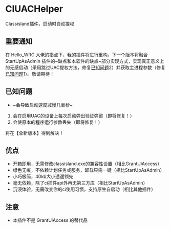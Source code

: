 # CIUACHelper
Classisland插件，启动时自动提权
## 重要通知
在 Hello_WRC 大佬的指点下，我的插件将进行重构。下一个版本将融合 StartUpAsAdmin 插件的~缺点和本软件的缺点~部分实现方式，实现真正意义上的无感启动（采用跳过UAC提权方法，修复[已知问题](#已知问题)2）并获取主进程参数（修复[已知问题](#已知问题)1）。敬请期待！


## 已知问题
- ~会导致启动速度减慢几毫秒~
1. 会在启用UAC的设备上每次启动弹出验证弹窗（即将修复！）
2. 会使原本的程序运行参数丢失（即将修复！）
  
将在【全新版本】得到解决！

## 优点
- 开箱即用，无需修改classisland.exe的兼容性设置（相比GrantUiAccess）
- 绿色无痕，不依赖计划任务或服务，卸载只需一键（相比StartUpAsAdmin）
- 小巧极简，40kb大小遥遥领先
- 毫无依赖，除了ci插件api外再无第三方库（相比StartUpAsAdmin）
- 沉浸体验，无需改变你的ci使用习惯，支持原生自启动（相比其他插件）

## 注意
- 本插件不是 GrantUiAccess 的替代品

